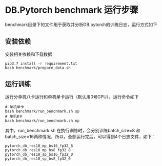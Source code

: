 
# DB.Pytorch benchmark 运行步骤

benchmark目录下的文件用于获取并分析DB.pytorch的训练日志，运行方式如下


## 安装依赖

安装相关依赖和下载数据

```
pip3.7 install -r requirement.txt
bash benchmark/prepare_data.sh
```

## 运行训练

运行分单机八卡运行和单机单卡运行（默认用0号GPU），运行命令如下

```
# 单机单卡
bash benchmark/run_benchmark.sh sp
# 单机8卡
bash benchmark/run_benchmark.sh mp
```

其中，run_benchmark.sh 在执行训练时，会分别训练batch_size=8 和batch_size=16两种情况，所以，全部运行完后，可以得到4个日志文件，如下：

```
pytorch_db_res18_mp_bs16_fp32_8
pytorch_db_res18_mp_bs8_fp32_8
pytorch_db_res18_sp_bs16_fp32_0
pytorch_db_res18_sp_bs8_fp32_0
```

